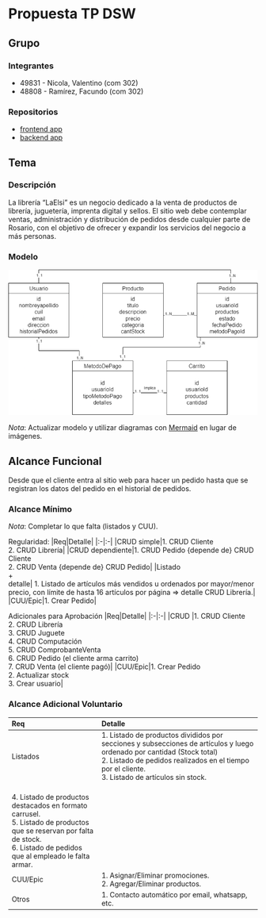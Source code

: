 # Propuesta TP DSW

## Grupo

### Integrantes

- 49831 - Nicola, Valentino (com 302)
- 48808 - Ramírez, Facundo (com 302)

### Repositorios

- [frontend app](https://github.com/facumrb/Libreria-LaElsi/tree/main/Front-End)
- [backend app](https://github.com/facumrb/Libreria-LaElsi/tree/main/Back-End)

## Tema

### Descripción

La librería “LaElsi” es un negocio dedicado a la venta de productos de librería, juguetería, imprenta digital y sellos. El sitio web debe contemplar ventas, administración y distribución de pedidos desde cualquier parte de Rosario, con el objetivo de ofrecer y expandir los servicios del negocio a más personas.

### Modelo

![Modelo de dominio](/Imagenes/ModeloDeDominio-MD-Simplificado.png)

_Nota_: Actualizar modelo y utilizar diagramas con [Mermaid](https://mermaid.js.org) en lugar de imágenes.

## Alcance Funcional

Desde que el cliente entra al sitio web para hacer un pedido hasta que se registran los datos del pedido en el historial de pedidos.

### Alcance Mínimo

_Nota_: Completar lo que falta (listados y CUU).

Regularidad:
|Req|Detalle|
|:-|:-|
|CRUD simple|1. CRUD Cliente<br>2. CRUD Librería|
|CRUD dependiente|1. CRUD Pedido {depende de} CRUD Cliente<br>2. CRUD Venta {depende de} CRUD Pedido|
|Listado<br>+<br>detalle| 1. Listado de artículos más vendidos u ordenados por mayor/menor precio, con límite de hasta 16 artículos por página => detalle CRUD Librería.|
|CUU/Epic|1. Crear Pedido|

Adicionales para Aprobación
|Req|Detalle|
|:-|:-|
|CRUD |1. CRUD Cliente<br>2. CRUD Librería<br>3. CRUD Juguete<br>4. CRUD Computación<br>5. CRUD ComprobanteVenta<br>6. CRUD Pedido (el cliente arma carrito)<br>7. CRUD Venta (el cliente pagó)|
|CUU/Epic|1. Crear Pedido<br>2. Actualizar stock<br>3. Crear usuario|

### Alcance Adicional Voluntario

| Req                                                                                                                                                                                      | Detalle                                                                                                                                                                                                                          |
| :--------------------------------------------------------------------------------------------------------------------------------------------------------------------------------------- | :------------------------------------------------------------------------------------------------------------------------------------------------------------------------------------------------------------------------------- |
| Listados                                                                                                                                                                                 | 1. Listado de productos divididos por secciones y subsecciones de artículos y luego ordenado por cantidad (Stock total) <br>2. Listado de pedidos realizados en el tiempo por el cliente. <br>3. Listado de artículos sin stock. |
| <br> 4. Listado de productos destacados en formato carrusel. <br> 5. Listado de productos que se reservan por falta de stock. <br> 6. Listado de pedidos que al empleado le falta armar. |
| CUU/Epic                                                                                                                                                                                 | 1. Asignar/Eliminar promociones.<br>2. Agregar/Eliminar productos.                                                                                                                                                               |
| Otros                                                                                                                                                                                    | 1. Contacto automático por email, whatsapp, etc.                                                                                                                                                                                 |
